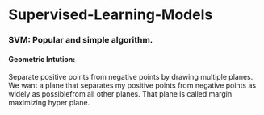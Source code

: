 # Supervised-Learning-Models

### SVM: Popular and simple algorithm.

#### Geometric Intution:
Separate positive points from negative points by drawing multiple planes. We want a plane that separates my positive 
points from negative points as widely as possiblefrom all other planes. That plane is called margin maximizing hyper plane.



